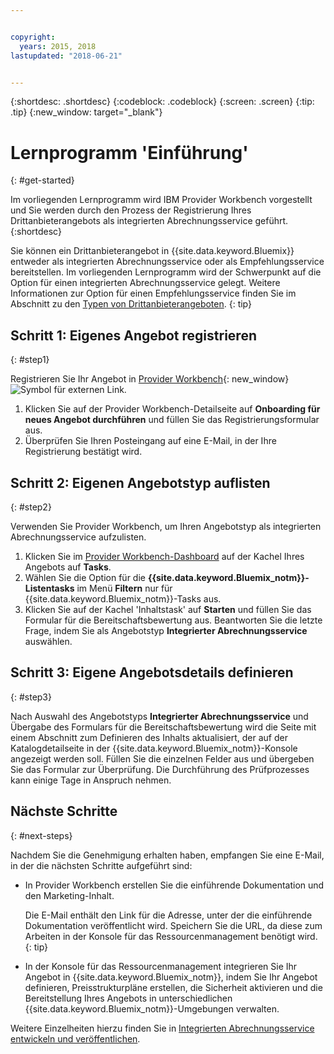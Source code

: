 ```yaml
---


copyright:
  years: 2015, 2018
lastupdated: "2018-06-21"


---
```


{:shortdesc: .shortdesc}
{:codeblock: .codeblock}
{:screen: .screen}
{:tip: .tip}
{:new_window: target="_blank"}

# Lernprogramm 'Einführung'
{: #get-started}

Im vorliegenden Lernprogramm wird IBM Provider Workbench vorgestellt und Sie werden durch den Prozess der Registrierung Ihres Drittanbieterangebots als integrierten Abrechnungsservice geführt.
{:shortdesc}

Sie können ein Drittanbieterangebot in {{site.data.keyword.Bluemix}} entweder als integrierten Abrechnungsservice oder als Empfehlungsservice bereitstellen. Im vorliegenden Lernprogramm wird der Schwerpunkt auf die Option für einen integrierten Abrechnungsservice gelegt. Weitere Informationen zur Option für einen Empfehlungsservice finden Sie im Abschnitt zu den [Typen von Drittanbieterangeboten](/docs/third-party/offering-types.html).
{: tip}

## Schritt 1: Eigenes Angebot registrieren
{: #step1}

Registrieren Sie Ihr Angebot in [Provider Workbench](https://www.ibm.com/marketplace/workbench/){: new_window} ![Symbol für externen Link](../icons/launch-glyph.svg "Symbol für externen Link").

1. Klicken Sie auf der Provider Workbench-Detailseite auf **Onboarding für neues Angebot durchführen** und füllen Sie das Registrierungsformular aus.
2. Überprüfen Sie Ihren Posteingang auf eine E-Mail, in der Ihre Registrierung bestätigt wird.

## Schritt 2: Eigenen Angebotstyp auflisten
{: #step2}

Verwenden Sie Provider Workbench, um Ihren Angebotstyp als integrierten Abrechnungsservice aufzulisten.

1. Klicken Sie im [Provider Workbench-Dashboard](https://www.ibm.com/marketplace/workbench/provider/dashboard) auf der Kachel Ihres Angebots auf **Tasks**.
2. Wählen Sie die Option für die **{{site.data.keyword.Bluemix_notm}}-Listentasks** im Menü **Filtern** nur für {{site.data.keyword.Bluemix_notm}}-Tasks aus.
3. Klicken Sie auf der Kachel 'Inhaltstask' auf **Starten** und füllen Sie das Formular für die Bereitschaftsbewertung aus. Beantworten Sie die letzte Frage, indem Sie als Angebotstyp **Integrierter Abrechnungsservice** auswählen.

## Schritt 3: Eigene Angebotsdetails definieren
{: #step3}

Nach Auswahl des Angebotstyps **Integrierter Abrechnungsservice** und Übergabe des Formulars für die Bereitschaftsbewertung wird die Seite mit einem Abschnitt zum Definieren des Inhalts aktualisiert, der auf der Katalogdetailseite in der {{site.data.keyword.Bluemix_notm}}-Konsole angezeigt werden soll. Füllen Sie die einzelnen Felder aus und übergeben Sie das Formular zur Überprüfung. Die Durchführung des Prüfprozesses kann einige Tage in Anspruch nehmen.

## Nächste Schritte
{: #next-steps}

Nachdem Sie die Genehmigung erhalten haben, empfangen Sie eine E-Mail, in der die nächsten Schritte aufgeführt sind:

* In Provider Workbench erstellen Sie die einführende Dokumentation und den Marketing-Inhalt.

  Die E-Mail enthält den Link für die Adresse, unter der die einführende Dokumentation veröffentlicht wird. Speichern Sie die URL, da diese zum Arbeiten in der Konsole für das Ressourcenmanagement benötigt wird.
  {: tip}

* In der Konsole für das Ressourcenmanagement integrieren Sie Ihr Angebot in {{site.data.keyword.Bluemix_notm}}, indem Sie Ihr Angebot definieren, Preisstrukturpläne erstellen, die Sicherheit aktivieren und die Bereitstellung Ihres Angebots in unterschiedlichen {{site.data.keyword.Bluemix_notm}}-Umgebungen verwalten. 

Weitere Einzelheiten hierzu finden Sie in [Integrierten Abrechnungsservice entwickeln und veröffentlichen](/docs/third-party/integrated-billing-service.html).
